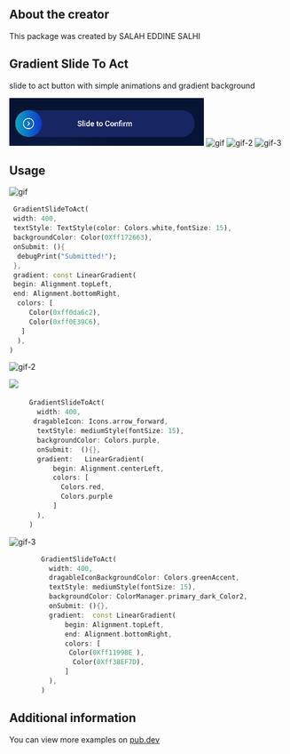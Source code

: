 ## About the creator
This package was created by SALAH EDDINE SALHI 

## Gradient Slide To Act
slide to act button with simple animations and gradient background

![img.png](img.png)
![gif](https://user-images.githubusercontent.com/89273323/209432773-f9caffec-b393-407b-b91a-2ee1b8b5169c.gif)
![gif-2](https://user-images.githubusercontent.com/89273323/209432776-455b9c70-d4ab-46c9-a7da-42e7c9df3065.gif)
![gif-3](https://user-images.githubusercontent.com/89273323/209432779-316286b1-273b-497e-b9c9-9eb353fed886.gif)


 
## Usage

![gif](https://user-images.githubusercontent.com/89273323/209432773-f9caffec-b393-407b-b91a-2ee1b8b5169c.gif)

```dart
 GradientSlideToAct(
 width: 400,
 textStyle: TextStyle(color: Colors.white,fontSize: 15),
 backgroundColor: Color(0Xff172663),
 onSubmit: (){
  debugPrint("Submitted!");
 },
 gradient: const LinearGradient(
 begin: Alignment.topLeft,
 end: Alignment.bottomRight,
  colors: [
     Color(0xff0da6c2),
     Color(0xff0E39C6),
   ]
  ),
)
```

![gif-2](https://user-images.githubusercontent.com/89273323/209432776-455b9c70-d4ab-46c9-a7da-42e7c9df3065.gif)

![](../../../Downloads/gif-2.gif)
```dart
     GradientSlideToAct(
       width: 400,
      dragableIcon: Icons.arrow_forward,
       textStyle: mediumStyle(fontSize: 15),
       backgroundColor: Colors.purple,
       onSubmit:  (){},
       gradient:   LinearGradient(
           begin: Alignment.centerLeft,
           colors: [
             Colors.red,
             Colors.purple
           ]
       ),
     )
```

![gif-3](https://user-images.githubusercontent.com/89273323/209432779-316286b1-273b-497e-b9c9-9eb353fed886.gif)

```dart
        GradientSlideToAct(
          width: 400,
          dragableIconBackgroundColor: Colors.greenAccent,
          textStyle: mediumStyle(fontSize: 15),
          backgroundColor: ColorManager.primary_dark_Color2,
          onSubmit: (){},
          gradient:  const LinearGradient(
              begin: Alignment.topLeft,
              end: Alignment.bottomRight,
              colors: [
               Color(0Xff11998E ), 
                Color(0Xff38EF7D), 
              ]
          ),
        )
```


## Additional information

You can view more examples on [pub.dev](https://pub.dev/packages/gradient_slide_to_act)
